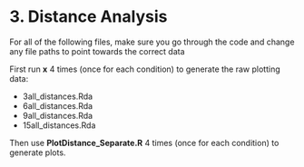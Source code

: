 # 3. Distance Analysis

For all of the following files, make sure you go through the code and change any file paths to point towards the correct data

First run **x** 4 times (once for each condition) to generate the raw plotting data:

- 3all_distances.Rda
- 6all_distances.Rda
- 9all_distances.Rda
- 15all_distances.Rda

Then use **PlotDistance_Separate.R** 4 times (once for each condition) to generate plots.
